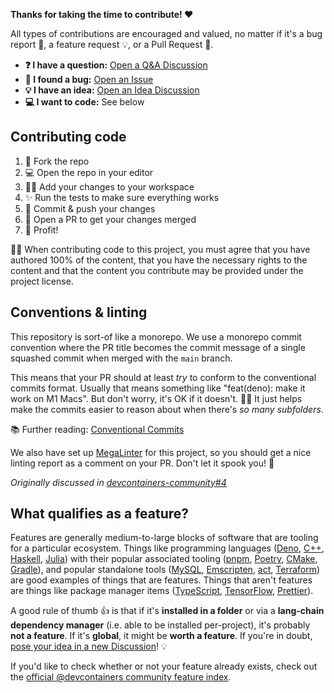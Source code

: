 **Thanks for taking the time to contribute! ❤️**

All types of contributions are encouraged and valued, no matter if it's a bug
report 🐛, a feature request 💡, or a Pull Request 🚀.

- **❓ I have a question:** [Open a Q&A Discussion]
- **🐛 I found a bug:** [Open an Issue]
- **💡 I have an idea:** [Open an Idea Discussion]
- **💻 I want to code:** See below

## Contributing code

1. 🔀 Fork the repo
2. 💻 Open the repo in your editor
3. 👨‍💻 Add your changes to your workspace
4. ✨ Run the tests to make sure everything works
5. 🔖 Commit & push your changes
6. 🔁 Open a PR to get your changes merged
7. 🚀 Profit!

👩‍⚖️ When contributing code to this project, you must agree that you have authored
100% of the content, that you have the necessary rights to the content and that
the content you contribute may be provided under the project license.

## Conventions & linting

This repository is sort-of like a monorepo. We use a monorepo commit convention
where the PR title becomes the commit message of a single squashed commit when
merged with the `main` branch.

This means that your PR should at least _try_ to conform to the conventional
commits format. Usually that means something like "feat(deno): make it work on
M1 Macs". But don't worry, it's OK if it doesn't. 🤷‍♂️ It just helps make the
commits easier to reason about when there's _so many subfolders_.

📚 Further reading: [Conventional Commits]

We also have set up [MegaLinter] for this project, so you should get a nice
linting report as a comment on your PR. Don't let it spook you! 🦇

_Originally discussed in [devcontainers-community#4]_

## What qualifies as a feature?

Features are generally medium-to-large blocks of software that are tooling for a
particular ecosystem. Things like programming languages ([Deno], [C++],
[Haskell], [Julia]) with their popular associated tooling ([pnpm], [Poetry],
[CMake], [Gradle]), and popular standalone tools ([MySQL], [Emscripten], [act],
[Terraform]) are good examples of things that are features. Things that aren't
features are things like package manager items ([TypeScript], [TensorFlow],
[Prettier]).

A good rule of thumb 👍 is that if it's **installed in a folder** or via a
**lang-chain dependency manager** (i.e. able to be installed per-project), it's
probably **not a feature**. If it's **global**, it might be **worth a feature**.
If you're in doubt, [pose your idea in a new Discussion]! 💡

If you'd like to check whether or not your feature already exists, check out the
[official @devcontainers community feature index].

<!-- prettier-ignore-start -->
[devcontainers-community#4]: https://github.com/orgs/devcontainers-community/discussions/4
[Conventional Commits]: https://www.conventionalcommits.org/en/v1.0.0/
[open a Q&A discussion]: https://github.com/devcontainers-community/templates/discussions/new?category=q-a
[open an idea discussion]: https://github.com/devcontainers-community/templates/discussions/new?category=ideas
[open an issue]: https://github.com/devcontainers-community/templates/issues/new
[megalinter]: https://megalinter.io/latest/
[Deno]: https://deno.com/
[C++]: https://en.cppreference.com/w/
[Haskell]: https://www.haskell.org/
[Julia]: https://julialang.org/
[pnpm]: https://pnpm.io/
[Poetry]: https://python-poetry.org/
[CMake]: https://cmake.org/
[Gradle]: https://gradle.org/
[MySQL]: https://www.mysql.com/
[Emscripten]: https://emscripten.org/
[act]: https://github.com/nektos/act
[Terraform]: https://www.terraform.io/
[TypeScript]: https://www.typescriptlang.org/
[TensorFlow]: https://www.tensorflow.org/
[Prettier]: https://prettier.io/
[pose your idea in a new Discussion]: https://github.com/devcontainers-community/features/discussions/new?category=ideas
[official @devcontainers community feature index]: https://containers.dev/collections
<!-- prettier-ignore-end -->
